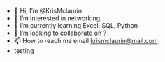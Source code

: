 - 👋 Hi, I’m @KrisMclaurin
- 👀 I’m interested in networking
- 🌱 I’m currently learning Excel, SQL, Python
- 💞️ I’m looking to collaborate on ?
- 📫 How to reach me email krismclaurin@mail.com
- testing

<!---
KrisMclaurin/KrisMclaurin is a ✨ special ✨ repository because its `README.md` (this file) appears on your GitHub profile.
You can click the Preview link to take a look at your changes.
--->
